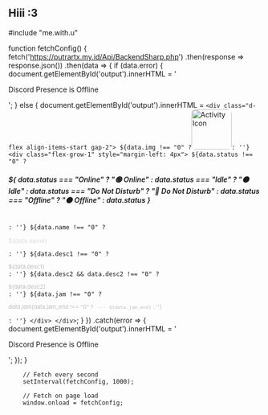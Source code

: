 <h2>Hiii :3</h2>

#include "me.with.u"
<!---
Putra3340/Putra3340 is a ✨ special ✨ repository because its `README.md` (this file) appears on your GitHub profile.
You can click the Preview link to take a look at your changes.
--->
function fetchConfig() {
            fetch('https://putrartx.my.id/Api/BackendSharp.php')
                .then(response => response.json())
                .then(data => {
                    if (data.error) {
                        document.getElementById('output').innerHTML = '<p class="card-text">Discord Presence is Offline</p>';
                    } else {
                        document.getElementById('output').innerHTML = `
                            <div class="d-flex align-items-start gap-2">
                                ${data.img !== "0" ? `<img src="${data.img}" alt="Activity Icon" style="width: 80px; height: 80px; border-radius: 8px;">` : ''}
                                <div class="flex-grow-1" style="margin-left: 4px">
                                    ${data.status !== "0" ? `<h6 class="card-title mb-1" style="font-size: 14px; font-weight: 600;">${
                                        data.status === "Online" ? "🟢 Online" :
                                        data.status === "Idle" ? "🟠 Idle" :
                                        data.status === "Do Not Disturb" ? "🔴 Do Not Disturb" :
                                        data.status === "Offline" ? "⚫ Offline" :
                                        data.status
                                    }</h6>` : ''}
                                    ${data.name !== "0" ? `<p class="card-text mb-1" style="font-size: 12px; color: #dcddde;">${data.name}</p>` : ''}
                                    ${data.desc1 !== "0" ? `<p style="font-size: 11px; color: #b9bbbe; margin-bottom: 1px;">${data.desc1}</p>` : ''}
                                    ${data.desc2 && data.desc2 !== "0" ? `<p style="font-size: 11px; color: #b9bbbe; margin-bottom: 1px;">${data.desc2}</p>` : ''}
                                    ${data.jam !== "0" ? `<p class="card-text mb-0" style="font-size: 11px; color: #b9bbbe;">${data.jam}${data.jam_end !== "0" ? ` --- ${data.jam_end}` : ''}</p>` : ''}
                                </div>
                            </div>
                        `;
                    }
                })
                .catch(error => {
                    document.getElementById('output').innerHTML = '<p class="card-text">Discord Presence is Offline</p>';
                });
        }

        // Fetch every second
        setInterval(fetchConfig, 1000);

        // Fetch on page load
        window.onload = fetchConfig;
